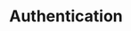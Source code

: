 ---
title: Authentication
product-type: "connect"
content-type: "api-doc"
order: 3

sections:
  - content: |
      {% assign api = site.data.connect.api %}
      Authenticate your calls to the API by providing an access token in your requests. Each access token is associated with a single Stitch client account. Access tokens do not expire, but they may be revoked by the user at any time.

      Additionally, each request's permissions are limited to that Stitch client account.

      In the examples in this documentation, we use bearer auth:

      ```curl
      curl -X GET {{ api.base-url }}{{ api.core-objects.sources.base }}
           -H "Authorization: Bearer <ACCESS_TOKEN>"
      ```

      Before you can make requests, you must complete [this form]({{ site.data.connect.api.interest-form }}){:target="new"}. Once approved, you'll receive the credentials required to authenticate your API calls.

      All requests must be made over HTTPS or they will fail. API requests that don't contain authentication will also fail.

  - title: "Generate access tokens"
    anchor: "generate-access-tokens"
    content: |
      Access tokens are obtained by performing an OAuth2 handshake with an existing Stitch client account or by creating a new account via the API.

    subsections:
      - title: "New Stitch clients"
        anchor: "generate-access-token-new-stitch-client"
        content: |
          As an API client, you can create a new Stitch client account with the [Create Account endpoint]({{ api.core-objects.accounts.create.section }}):

          ```curl
          curl -X {{ api.core-objects.accounts.create.method | upcase }} {{ api.core-objects.accounts.create.name | prepend: api.base-url | flatify | strip_newlines }}
               -H "Content-Type: application/json"
               -d "{
                    "email": "stitch-api-test@stitchdata.com",
                    "last_name": "Product Team",
                    "partner_id": "<PARTNER_ID>",
                    "first_name": "Stitch",
                    "partner_secret": "<PARTNER_SECRET>",
                    "company": "Stitch Product Team"
                  }"
          ```

          When successful, this endpoint returns a status of `200 OK` and an access token:

          ```json
          {
            "access_token":"<ACCESS_TOKEN>"
          }
          ```

          The created account is owned and managed by the user it is created for, and that user will be able to login to the Stitch web interface and receive emails from Stitch.

      - title: "Existing Stitch clients, using OAuth2"
        anchor: "existing-stitch-clients-oauth2"
        content: |
          You can connect to a user's existing Stitch client account by having the user complete a standard OAuth flow. Before generating OAuth tokens, registering your application with Stitch. 

          Then, follow these steps to complete the OAuth flow:

          {% for step in subsection.steps %}
          - [Step {{ forloop.index }}: {{ step.title }}](#{{ step.anchor }})
          {% endfor %}

        steps:
          - title: "Send the user to Stitch"
            anchor: "authentication--send-user-to-stitch"
            content: |
              To initiate the authorization flow, the user will click a link to Stitch that includes your application's API client ID. This is the `partner_id` you obtained when you registered your application:

              ```shell
              https://app.stitchdata.com/oauth/authorization?client_id={CLIENT_ID}
              ```

              While only your `client_id` (`partner_id`) is required, the URL may also include the following parameters:

              {% assign all-connect-docs = site.developer-files | where:"product-type","connect" %}
              {% assign auth = all-connect-docs | where:"content-type","api-url-parms" %}

              <table class="attribute-list">
              {% for item in auth %}
              {% for parameter in item.parameters %}
              <tr>
              <td class="attribute-name">
              <strong>{{ parameter.name }}</strong>
              <br>

              {% case parameter.required %}
              {% when true %}
              <font color="#cc3399">REQUIRED</font>
              {% else %}
              OPTIONAL
              {% endcase %}

              </td>

              <td class="description">
              {{ parameter.description | flatify | markdownify }}
              </td>

              </tr>
              {% endfor %}
              {% endfor %}
              </table>

          - title: "Get consent"
            anchor: "authentication--get-consent"
            content: |
              If the user isn't already logged into their Stitch client account, they will be prompted to do so or create a new account, if need be.

              Once logged in, the user will be shown a screen explaining that your application has requested access to their Stitch account. They will be prompted to accept or reject this request.

          - title: "Callback to your application"
            anchor: "authentication--callback-to-app"
            content: |
              When the user accepts or denies the request, they will be re-directed to the callback URL you provided when you registered your application with Stitch.

              If the user denies the request, Stitch will include error details:

              ```shell
              https://yourapplication.com/callback?error=access_denied
              ```

              If the user accepts the request, the callback will include a temporary authorization code to be used in the next step:

              ```shell
              https://yourapplication.com/callback?code=AUTHORIZATION_CODE
              ```


          - title: "Exchange tokens"
            anchor: "authentication--exchange-tokens"
            content: |
              Lastly, when your application receives the user's request to the callback URL, it should make a request to the Stitch OAuth URL to exchange the temporary authorization code for a permanent access token:

              ```curl
              curl {{ api.base-url }}/oauth/token 
                   -d client_secret=<CLIENT_SECRET>
                   -d code=<AUTHORIZATION_CODE>
                   -d grant_type=authorization_code
              ```

              **Note**: Each temporary authorization code can only be used once and will expire five minutes after creation.

              If successful, Stitch will respond with the following:

              ```json
              {
                "token_type": "bearer",
                "access_token": <ACCESS_TOKEN>,
                "stitch_account_id": <STITCH_ACCOUNT_ID>
              }
              ```

              Your application should store the `access_token` and `stitch_account_id` somewhere secure, and use them to make calls to the API:

              ```curl
              curl {{ api.core-objects.sources.list.method | upcase }} {{ api.core-objects.sources.list.name | prepend: api.base-url | flatify }}
                   -H 'Authorization: Bearer <ACCESS_TOKEN>'
              ```
---